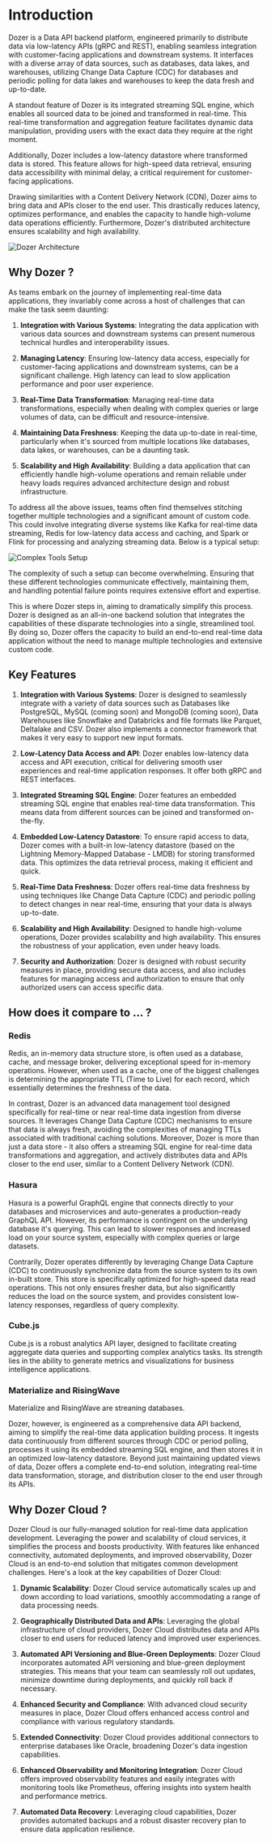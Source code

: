 
# Introduction

Dozer is a Data API backend platform, engineered primarily to distribute data via low-latency APIs (gRPC and REST), enabling seamless integration with customer-facing applications and downstream systems. It interfaces with a diverse array of data sources, such as databases, data lakes, and warehouses, utilizing Change Data Capture (CDC) for databases and periodic polling for data lakes and warehouses to keep the data fresh and up-to-date.

A standout feature of Dozer is its integrated streaming SQL engine, which enables all sourced data to be joined and transformed in real-time. This real-time transformation and aggregation feature facilitates dynamic data manipulation, providing users with the exact data they require at the right moment.

Additionally, Dozer includes a low-latency datastore where transformed data is stored. This feature allows for high-speed data retrieval, ensuring data accessibility with minimal delay, a critical requirement for customer-facing applications.

Drawing similarities with a Content Delivery Network (CDN), Dozer aims to bring data and APIs closer to the end user. This drastically reduces latency, optimizes performance, and enables the capacity to handle high-volume data operations efficiently. Furthermore, Dozer's distributed architecture ensures scalability and high availability.

![Dozer Architecture](./dozer/arch_summary.svg)

## Why Dozer ?
As teams embark on the journey of implementing real-time data applications, they invariably come across a host of challenges that can make the task seem daunting:

1. **Integration with Various Systems**: Integrating the data application with various data sources and downstream systems can present numerous technical hurdles and interoperability issues.

2. **Managing Latency**: Ensuring low-latency data access, especially for customer-facing applications and downstream systems, can be a significant challenge. High latency can lead to slow application performance and poor user experience.

3. **Real-Time Data Transformation**: Managing real-time data transformations, especially when dealing with complex queries or large volumes of data, can be difficult and resource-intensive. 

4. **Maintaining Data Freshness**: Keeping the data up-to-date in real-time, particularly when it's sourced from multiple locations like databases, data lakes, or warehouses, can be a daunting task.

4. **Scalability and High Availability**: Building a data application that can efficiently handle high-volume operations and remain reliable under heavy loads requires advanced architecture design and robust infrastructure.

To address all the above issues, teams often find themselves stitching together multiple technologies and a significant amount of custom code. This could involve integrating diverse systems like Kafka for real-time data streaming, Redis for low-latency data access and caching, and Spark or Flink for processing and analyzing streaming data. Below is a typical setup:

![Complex Tools Setup](./dozer/tools.svg)

The complexity of such a setup can become overwhelming. Ensuring that these different technologies communicate effectively, maintaining them, and handling potential failure points requires extensive effort and expertise.

This is where Dozer steps in, aiming to dramatically simplify this process. Dozer is designed as an all-in-one backend solution that integrates the capabilities of these disparate technologies into a single, streamlined tool. By doing so, Dozer offers the capacity to build an end-to-end real-time data application without the need to manage multiple technologies and extensive custom code.

## Key Features

1. **Integration with Various Systems**: Dozer is designed to seamlessly integrate with a variety of data sources such as Databases like PostgreSQL, MySQL (coming soon) and MongoDB (coming soon), Data Warehouses like Snowflake and Databricks and file formats like Parquet, Deltalake and CSV. Dozer also implements a connector framework that makes it very easy to support new input formats.

1. **Low-Latency Data Access and API**: Dozer enables low-latency data access and API execution, critical for delivering smooth user experiences and real-time application responses. It offer both gRPC and REST interfaces.

2. **Integrated Streaming SQL Engine**: Dozer features an embedded streaming SQL engine that enables real-time data transformation. This means data from different sources can be joined and transformed on-the-fly.

3. **Embedded Low-Latency Datastore**: To ensure rapid access to data, Dozer comes with a built-in low-latency datastore (based on the Lightning Memory-Mapped Database - LMDB) for storing transformed data. This optimizes the data retrieval process, making it efficient and quick.

4. **Real-Time Data Freshness**: Dozer offers real-time data freshness by using techniques like Change Data Capture (CDC) and periodic polling to detect changes in near real-time, ensuring that your data is always up-to-date.

5. **Scalability and High Availability**: Designed to handle high-volume operations, Dozer provides scalability and high availability. This ensures the robustness of your application, even under heavy loads.

8. **Security and Authorization**: Dozer is designed with robust security measures in place, providing secure data access, and also includes features for managing access and authorization to ensure that only authorized users can access specific data.

## How does it compare to ... ?

### Redis
Redis, an in-memory data structure store, is often used as a database, cache, and message broker, delivering exceptional speed for in-memory operations. However, when used as a cache, one of the biggest challenges is determining the appropriate TTL (Time to Live) for each record, which essentially determines the freshness of the data.

In contrast, Dozer is an advanced data management tool designed specifically for real-time or near real-time data ingestion from diverse sources. It leverages Change Data Capture (CDC) mechanisms to ensure that data is always fresh, avoiding the complexities of managing TTLs associated with traditional caching solutions. Moreover, Dozer is more than just a data store - it also offers a streaming SQL engine for real-time data transformations and aggregation, and actively distributes data and APIs closer to the end user, similar to a Content Delivery Network (CDN).

### Hasura
Hasura is a powerful GraphQL engine that connects directly to your databases and microservices and auto-generates a production-ready GraphQL API. However, its performance is contingent on the underlying database it's querying. This can lead to slower responses and increased load on your source system, especially with complex queries or large datasets.

Contrarily, Dozer operates differently by leveraging Change Data Capture (CDC) to continuously synchronize data from the source system to its own in-built store. This store is specifically optimized for high-speed data read operations. This not only ensures fresher data, but also significantly reduces the load on the source system, and provides consistent low-latency responses, regardless of query complexity.

### Cube.js
Cube.js is a robust analytics API layer, designed to facilitate creating aggregate data queries and supporting complex analytics tasks. Its strength lies in the ability to generate metrics and visualizations for business intelligence applications.

### Materialize and RisingWave
Materialize and RisingWave are streaning databases.

Dozer, however, is engineered as a comprehensive data API backend, aiming to simplify the real-time data application building process. It ingests data continuously from different sources through CDC or period polling, processes it using its embedded streaming SQL engine, and then stores it in an optimized low-latency datastore. Beyond just maintaining updated views of data, Dozer offers a complete end-to-end solution, integrating real-time data transformation, storage, and distribution closer to the end user through its APIs.

## Why Dozer Cloud ?
Dozer Cloud is our fully-managed solution for real-time data application development. Leveraging the power and scalability of cloud services, it simplifies the process and boosts productivity. With features like enhanced connectivity, automated deployments, and improved observability, Dozer Cloud is an end-to-end solution that mitigates common development challenges. Here's a look at the key capabilities of Dozer Cloud:

1. **Dynamic Scalability**: Dozer Cloud service automatically scales up and down according to load variations, smoothly accommodating a range of data processing needs.

2. **Geographically Distributed Data and APIs**: Leveraging the global infrastructure of cloud providers, Dozer Cloud distributes data and APIs closer to end users for reduced latency and improved user experiences.

5. **Automated API Versioning and Blue-Green Deployments**: Dozer Cloud incorporates automated API versioning and blue-green deployment strategies. This means that your team can seamlessly roll out updates, minimize downtime during deployments, and quickly roll back if necessary.

6. **Enhanced Security and Compliance**: With advanced cloud security measures in place, Dozer Cloud offers enhanced access control and compliance with various regulatory standards.

7. **Extended Connectivity**: Dozer Cloud provides additional connectors to enterprise databases like Oracle, broadening Dozer's data ingestion capabilities.

8. **Enhanced Observability and Monitoring Integration**: Dozer Cloud offers improved observability features and easily integrates with monitoring tools like Prometheus, offering insights into system health and performance metrics.

11. **Automated Data Recovery**: Leveraging cloud capabilities, Dozer provides automated backups and a robust disaster recovery plan to ensure data application resilience.
